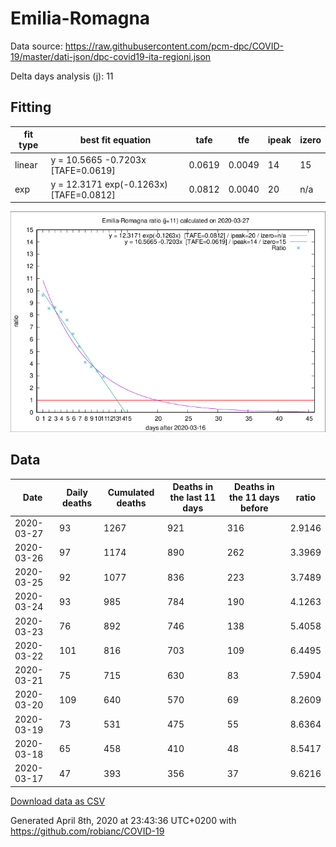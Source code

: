 # Emilia-Romagna

Data source: https://raw.githubusercontent.com/pcm-dpc/COVID-19/master/dati-json/dpc-covid19-ita-regioni.json

Delta days analysis (j): 11

## Fitting 
|fit type|best fit equation|tafe|tfe|ipeak|izero|
|-------|-----|--------|------|---|---|
|linear|y = 10.5665 -0.7203x  [TAFE=0.0619]|0.0619|0.0049|14|15|
|exp|y = 12.3171 exp(-0.1263x)  [TAFE=0.0812]|0.0812|0.0040|20|n/a|

![Plot](COVID-19_emilia-romagna_j11_2020-03-27.png)

## Data
|Date|Daily deaths|Cumulated deaths|Deaths in the last 11 days|Deaths in the 11 days before|ratio|
|----|----------|-----------|-------|--------------------|-----|
|2020-03-27|93|1267|921|316|2.9146|
|2020-03-26|97|1174|890|262|3.3969|
|2020-03-25|92|1077|836|223|3.7489|
|2020-03-24|93|985|784|190|4.1263|
|2020-03-23|76|892|746|138|5.4058|
|2020-03-22|101|816|703|109|6.4495|
|2020-03-21|75|715|630|83|7.5904|
|2020-03-20|109|640|570|69|8.2609|
|2020-03-19|73|531|475|55|8.6364|
|2020-03-18|65|458|410|48|8.5417|
|2020-03-17|47|393|356|37|9.6216|

[Download data as CSV](COVID-19_emilia-romagna_j11_2020-03-27.csv)

Generated April 8th, 2020 at 23:43:36 UTC+0200 with https://github.com/robianc/COVID-19
